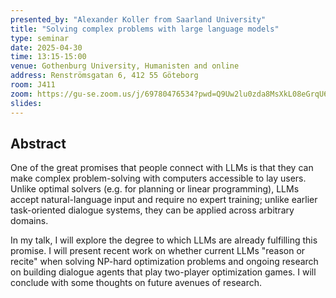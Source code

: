 ```yaml
---
presented_by: "Alexander Koller from Saarland University"
title: "Solving complex problems with large language models"
type: seminar
date: 2025-04-30
time: 13:15-15:00
venue: Gothenburg University, Humanisten and online
address: Renströmsgatan 6, 412 55 Göteborg
room: J411
zoom: https://gu-se.zoom.us/j/69780476534?pwd=Q9Uw2lu0zda8MsXkL08eGrqU64DMpp.1
slides: 
---
```


## Abstract

One of the great promises that people connect with LLMs is that they can make complex problem-solving with computers accessible to lay users. Unlike optimal solvers (e.g. for planning or linear programming), LLMs accept natural-language input and require no expert training; unlike earlier task-oriented dialogue systems, they can be applied across arbitrary domains.

In my talk, I will explore the degree to which LLMs are already fulfilling this promise. I will present recent work on whether current LLMs "reason or recite" when solving NP-hard optimization problems and ongoing research on building dialogue agents that play two-player optimization games. I will conclude with some thoughts on future avenues of research.

